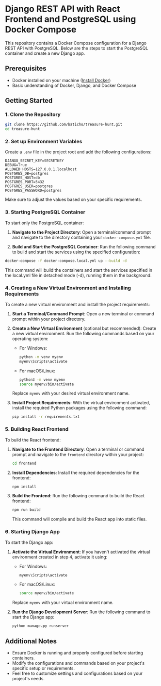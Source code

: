 
# Django REST API with React Frontend and PostgreSQL using Docker Compose

This repository contains a Docker Compose configuration for 
a Django REST API with PostgreSQL. Below are the steps to start 
the PostgreSQL container and create a new Django app.

## Prerequisites

- Docker installed on your machine ([Install Docker](https://docs.docker.com/get-docker/))
- Basic understanding of Docker, Django, and Docker Compose

## Getting Started

### 1. Clone the Repository

```bash
git clone https://github.com/baticho/treasure-hunt.git
cd treasure-hunt
```

### 2. Set up Environment Variables

Create a `.env` file in the project root and add the following configurations:

```plaintext
DJANGO_SECRET_KEY=SECRETKEY
DEBUG=True
ALLOWED_HOSTS=127.0.0.1,localhost
POSTGRES_DB=postgres
POSTGRES_HOST=db
POSTGRES_PORT=5432
POSTGRES_USER=postgres
POSTGRES_PASSWORD=postgres
```

Make sure to adjust the values based on your specific requirements.

### 3. Starting PostgreSQL Container

To start only the PostgreSQL container:

1. **Navigate to the Project Directory**:
   Open a terminal/command prompt and navigate to the directory containing your `docker-compose.yml` file.

2. **Build and Start the PostgreSQL Container**:
   Run the following command to build and start the services using the specified configuration:

```bash
docker-compose -f docker-compose.local.yml up --build -d
```
This command will build the containers and start the services specified in 
the local.yml file in detached mode (-d), running them in the background.
### 4. Creating a New Virtual Environment and Installing Requirements

To create a new virtual environment and install the project requirements:

1. **Start a Terminal/Command Prompt**:
   Open a new terminal or command prompt within your project directory.

2. **Create a New Virtual Environment** (optional but recommended):
   Create a new virtual environment. Run the following commands based on your operating system:

   - For Windows:
     ```bash
     python -m venv myenv
     myenv\Scripts\activate
     ```

   - For macOS/Linux:
     ```bash
     python3 -m venv myenv
     source myenv/bin/activate
     ```

   Replace `myenv` with your desired virtual environment name.

3. **Install Project Requirements**:
   With the virtual environment activated, install the required Python packages using the following command:

   ```bash
   pip install -r requirements.txt
   ```

### 5. Building React Frontend

To build the React frontend:

1. **Navigate to the Frontend Directory**:
   Open a terminal or command prompt and navigate to the `frontend` directory within your project:

   ```bash
   cd frontend
   ```

2. **Install Dependencies**:
   Install the required dependencies for the frontend:

   ```bash
   npm install
   ```

3. **Build the Frontend**:
   Run the following command to build the React frontend:

   ```bash
   npm run build
   ```

   This command will compile and build the React app into static files.

### 6. Starting Django App

To start the Django app:

1. **Activate the Virtual Environment**:
   If you haven't activated the virtual environment created in step 4, activate it using:

   - For Windows:
     ```bash
     myenv\Scripts\activate
     ```

   - For macOS/Linux:
     ```bash
     source myenv/bin/activate
     ```

   Replace `myenv` with your virtual environment name.

2. **Run the Django Development Server**:
   Run the following command to start the Django app:

   ```bash
   python manage.py runserver
    ```

## Additional Notes

- Ensure Docker is running and properly configured before starting containers.
- Modify the configurations and commands based on your project's specific setup or requirements.
- Feel free to customize settings and configurations based on your project's needs.
